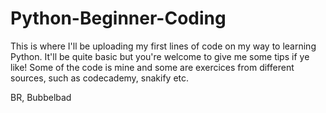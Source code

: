 # Python-Beginner-Coding

This is where I'll be uploading my first lines of code on my way to learning Python. 
It'll be quite basic but you're welcome to give me some tips if ye like!
Some of the code is mine and some are exercices from different sources, such as codecademy, snakify etc. 

BR, 
Bubbelbad
